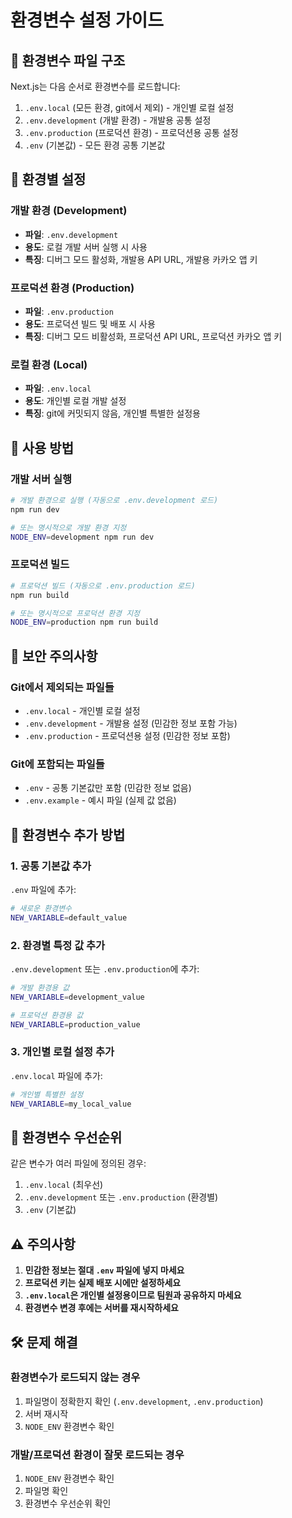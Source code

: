 # 환경변수 설정 가이드

## 📁 환경변수 파일 구조

Next.js는 다음 순서로 환경변수를 로드합니다:

1. `.env.local` (모든 환경, git에서 제외) - 개인별 로컬 설정
2. `.env.development` (개발 환경) - 개발용 공통 설정
3. `.env.production` (프로덕션 환경) - 프로덕션용 공통 설정
4. `.env` (기본값) - 모든 환경 공통 기본값

## 🔧 환경별 설정

### 개발 환경 (Development)
- **파일**: `.env.development`
- **용도**: 로컬 개발 서버 실행 시 사용
- **특징**: 디버그 모드 활성화, 개발용 API URL, 개발용 카카오 앱 키

### 프로덕션 환경 (Production)
- **파일**: `.env.production`
- **용도**: 프로덕션 빌드 및 배포 시 사용
- **특징**: 디버그 모드 비활성화, 프로덕션 API URL, 프로덕션 카카오 앱 키

### 로컬 환경 (Local)
- **파일**: `.env.local`
- **용도**: 개인별 로컬 개발 설정
- **특징**: git에 커밋되지 않음, 개인별 특별한 설정용

## 🚀 사용 방법

### 개발 서버 실행
```bash
# 개발 환경으로 실행 (자동으로 .env.development 로드)
npm run dev

# 또는 명시적으로 개발 환경 지정
NODE_ENV=development npm run dev
```

### 프로덕션 빌드
```bash
# 프로덕션 빌드 (자동으로 .env.production 로드)
npm run build

# 또는 명시적으로 프로덕션 환경 지정
NODE_ENV=production npm run build
```

## 🔐 보안 주의사항

### Git에서 제외되는 파일들
- `.env.local` - 개인별 로컬 설정
- `.env.development` - 개발용 설정 (민감한 정보 포함 가능)
- `.env.production` - 프로덕션용 설정 (민감한 정보 포함)

### Git에 포함되는 파일들
- `.env` - 공통 기본값만 포함 (민감한 정보 없음)
- `.env.example` - 예시 파일 (실제 값 없음)

## 📝 환경변수 추가 방법

### 1. 공통 기본값 추가
`.env` 파일에 추가:
```bash
# 새로운 환경변수
NEW_VARIABLE=default_value
```

### 2. 환경별 특정 값 추가
`.env.development` 또는 `.env.production`에 추가:
```bash
# 개발 환경용 값
NEW_VARIABLE=development_value

# 프로덕션 환경용 값
NEW_VARIABLE=production_value
```

### 3. 개인별 로컬 설정 추가
`.env.local` 파일에 추가:
```bash
# 개인별 특별한 설정
NEW_VARIABLE=my_local_value
```

## 🔄 환경변수 우선순위

같은 변수가 여러 파일에 정의된 경우:
1. `.env.local` (최우선)
2. `.env.development` 또는 `.env.production` (환경별)
3. `.env` (기본값)

## ⚠️ 주의사항

1. **민감한 정보는 절대 `.env` 파일에 넣지 마세요**
2. **프로덕션 키는 실제 배포 시에만 설정하세요**
3. **`.env.local`은 개인별 설정용이므로 팀원과 공유하지 마세요**
4. **환경변수 변경 후에는 서버를 재시작하세요**

## 🛠️ 문제 해결

### 환경변수가 로드되지 않는 경우
1. 파일명이 정확한지 확인 (`.env.development`, `.env.production`)
2. 서버 재시작
3. `NODE_ENV` 환경변수 확인

### 개발/프로덕션 환경이 잘못 로드되는 경우
1. `NODE_ENV` 환경변수 확인
2. 파일명 확인
3. 환경변수 우선순위 확인
